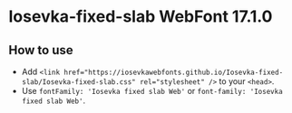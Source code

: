 # Iosevka-fixed-slab WebFont 17.1.0

## How to use

- Add `<link href="https://iosevkawebfonts.github.io/Iosevka-fixed-slab/Iosevka-fixed-slab.css" rel="stylesheet" />` to your `<head>`.
- Use `fontFamily: 'Iosevka fixed slab Web'` or `font-family: 'Iosevka fixed slab Web'`.
